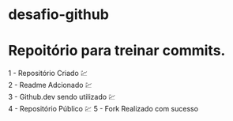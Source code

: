 # desafio-github
# Repoitório para treinar commits.

1 - Repositório Criado 💹 <br>
2 - Readme Adcionado 💹<br>
3 - Github.dev sendo utilizado 💹<br>
4 - Repositório Público 💹
5 - Fork Realizado com sucesso

